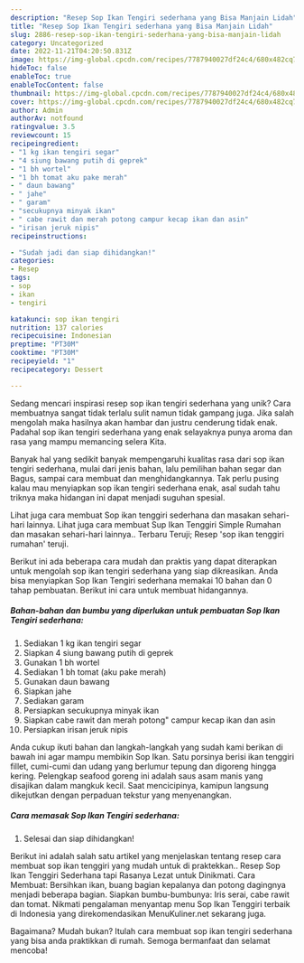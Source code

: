 ```yaml
---
description: "Resep Sop Ikan Tengiri sederhana yang Bisa Manjain Lidah"
title: "Resep Sop Ikan Tengiri sederhana yang Bisa Manjain Lidah"
slug: 2886-resep-sop-ikan-tengiri-sederhana-yang-bisa-manjain-lidah
category: Uncategorized
date: 2022-11-21T04:20:50.831Z
image: https://img-global.cpcdn.com/recipes/7787940027df24c4/680x482cq70/sop-ikan-tengiri-sederhana-foto-resep-utama.jpg
hideToc: false
enableToc: true
enableTocContent: false
thumbnail: https://img-global.cpcdn.com/recipes/7787940027df24c4/680x482cq70/sop-ikan-tengiri-sederhana-foto-resep-utama.jpg
cover: https://img-global.cpcdn.com/recipes/7787940027df24c4/680x482cq70/sop-ikan-tengiri-sederhana-foto-resep-utama.jpg
author: Admin
authorAv: notfound
ratingvalue: 3.5
reviewcount: 15
recipeingredient:
- "1 kg ikan tengiri segar"
- "4 siung bawang putih di geprek"
- "1 bh wortel"
- "1 bh tomat aku pake merah"
- " daun bawang"
- " jahe"
- " garam"
- "secukupnya minyak ikan"
- " cabe rawit dan merah potong campur kecap ikan dan asin"
- "irisan jeruk nipis"
recipeinstructions:

- "Sudah jadi dan siap dihidangkan!"
categories:
- Resep
tags:
- sop
- ikan
- tengiri

katakunci: sop ikan tengiri 
nutrition: 137 calories
recipecuisine: Indonesian
preptime: "PT30M"
cooktime: "PT30M"
recipeyield: "1"
recipecategory: Dessert

---
```





Sedang mencari inspirasi resep sop ikan tengiri sederhana yang unik? Cara membuatnya sangat tidak terlalu sulit namun tidak gampang juga. Jika salah mengolah maka hasilnya akan hambar dan justru cenderung tidak enak. Padahal sop ikan tengiri sederhana yang enak selayaknya punya aroma dan rasa yang mampu memancing selera Kita.





Banyak hal yang sedikit banyak mempengaruhi kualitas rasa dari sop ikan tengiri sederhana, mulai dari jenis bahan, lalu pemilihan bahan segar dan Bagus, sampai cara membuat dan menghidangkannya. Tak perlu pusing kalau mau menyiapkan sop ikan tengiri sederhana enak,      asal sudah tahu triknya maka hidangan ini dapat menjadi suguhan spesial.














Lihat juga cara membuat Sop ikan tenggiri sederhana dan masakan sehari-hari lainnya. Lihat juga cara membuat Sup Ikan Tenggiri Simple Rumahan dan masakan sehari-hari lainnya.. Terbaru Teruji; Resep &#39;sop ikan tenggiri rumahan&#39; teruji.






Berikut ini ada beberapa cara mudah dan praktis yang dapat diterapkan untuk mengolah sop ikan tengiri sederhana yang siap dikreasikan. Anda bisa menyiapkan Sop Ikan Tengiri sederhana memakai 10 bahan dan 0 tahap pembuatan. Berikut ini cara untuk membuat hidangannya.

<!--inarticleads1-->

##### Bahan-bahan dan bumbu yang diperlukan untuk pembuatan Sop Ikan Tengiri sederhana:

1. Sediakan 1 kg ikan tengiri segar
1. Siapkan 4 siung bawang putih di geprek
1. Gunakan 1 bh wortel
1. Sediakan 1 bh tomat (aku pake merah)
1. Gunakan  daun bawang
1. Siapkan  jahe
1. Sediakan  garam
1. Persiapkan secukupnya minyak ikan
1. Siapkan  cabe rawit dan merah potong&#34; campur kecap ikan dan asin
1. Persiapkan irisan jeruk nipis


Anda cukup ikuti bahan dan langkah-langkah yang sudah kami berikan di bawah ini agar mampu membikin Sop Ikan. Satu porsinya berisi ikan tenggiri fillet, cumi-cumi dan udang yang berlumur tepung dan digoreng hingga kering. Pelengkap seafood goreng ini adalah saus asam manis yang disajikan dalam mangkuk kecil. Saat mencicipinya, kamipun langsung dikejutkan dengan perpaduan tekstur yang menyenangkan. 

<!--inarticleads2-->

##### Cara memasak Sop Ikan Tengiri sederhana:


1. Selesai dan siap dihidangkan!

Berikut ini adalah salah satu artikel yang menjelaskan tentang resep cara membuat sop ikan tenggiri yang mudah untuk di praktekkan.. Resep Sop Ikan Tenggiri Sederhana tapi Rasanya Lezat untuk Dinikmati. Cara Membuat: Bersihkan ikan, buang bagian kepalanya dan potong dagingnya menjadi beberapa bagian. Siapkan bumbu-bumbunya: Iris serai, cabe rawit dan tomat. Nikmati pengalaman menyantap menu Sop Ikan Tenggiri terbaik di Indonesia yang direkomendasikan MenuKuliner.net sekarang juga. 

Bagaimana? Mudah bukan? Itulah cara membuat sop ikan tengiri sederhana yang bisa anda praktikkan di rumah. Semoga bermanfaat dan selamat mencoba!
